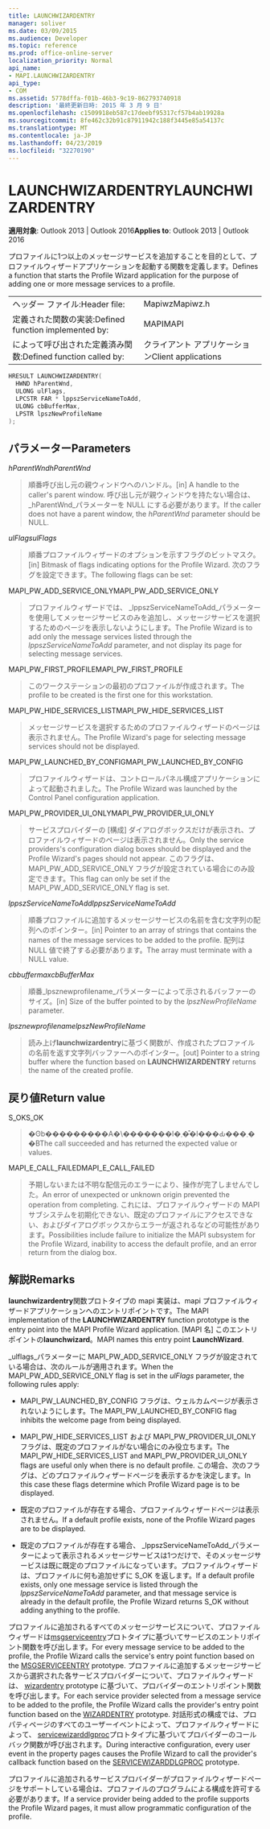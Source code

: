 ```yaml
---
title: LAUNCHWIZARDENTRY
manager: soliver
ms.date: 03/09/2015
ms.audience: Developer
ms.topic: reference
ms.prod: office-online-server
localization_priority: Normal
api_name:
- MAPI.LAUNCHWIZARDENTRY
api_type:
- COM
ms.assetid: 5778dffa-f01b-46b3-9c19-862793740918
description: '最終更新日時: 2015 年 3 月 9 日'
ms.openlocfilehash: c1509918eb587c17deebf95317cf57b4ab19928a
ms.sourcegitcommit: 8fe462c32b91c87911942c188f3445e85a54137c
ms.translationtype: MT
ms.contentlocale: ja-JP
ms.lasthandoff: 04/23/2019
ms.locfileid: "32270190"
---
```

# <a name="launchwizardentry"></a><span data-ttu-id="38328-103">LAUNCHWIZARDENTRY</span><span class="sxs-lookup"><span data-stu-id="38328-103">LAUNCHWIZARDENTRY</span></span>

  
  
<span data-ttu-id="38328-104">**適用対象**: Outlook 2013 | Outlook 2016</span><span class="sxs-lookup"><span data-stu-id="38328-104">**Applies to**: Outlook 2013 | Outlook 2016</span></span> 
  
<span data-ttu-id="38328-105">プロファイルに1つ以上のメッセージサービスを追加することを目的として、プロファイルウィザードアプリケーションを起動する関数を定義します。</span><span class="sxs-lookup"><span data-stu-id="38328-105">Defines a function that starts the Profile Wizard application for the purpose of adding one or more message services to a profile.</span></span> 
  
|||
|:-----|:-----|
|<span data-ttu-id="38328-106">ヘッダー ファイル:</span><span class="sxs-lookup"><span data-stu-id="38328-106">Header file:</span></span>  <br/> |<span data-ttu-id="38328-107">Mapiwz</span><span class="sxs-lookup"><span data-stu-id="38328-107">Mapiwz.h</span></span>  <br/> |
|<span data-ttu-id="38328-108">定義された関数の実装:</span><span class="sxs-lookup"><span data-stu-id="38328-108">Defined function implemented by:</span></span>  <br/> |<span data-ttu-id="38328-109">MAPI</span><span class="sxs-lookup"><span data-stu-id="38328-109">MAPI</span></span>  <br/> |
|<span data-ttu-id="38328-110">によって呼び出された定義済み関数:</span><span class="sxs-lookup"><span data-stu-id="38328-110">Defined function called by:</span></span>  <br/> |<span data-ttu-id="38328-111">クライアント アプリケーション</span><span class="sxs-lookup"><span data-stu-id="38328-111">Client applications</span></span>  <br/> |
   
```cpp
HRESULT LAUNCHWIZARDENTRY(
  HWND hParentWnd,
  ULONG ulFlags,
  LPCSTR FAR * lppszServiceNameToAdd,
  ULONG cbBufferMax,
  LPSTR lpszNewProfileName
);
```

## <a name="parameters"></a><span data-ttu-id="38328-112">パラメーター</span><span class="sxs-lookup"><span data-stu-id="38328-112">Parameters</span></span>

 <span data-ttu-id="38328-113">_hParentWnd_</span><span class="sxs-lookup"><span data-stu-id="38328-113">_hParentWnd_</span></span>
  
> <span data-ttu-id="38328-114">順番呼び出し元の親ウィンドウへのハンドル。</span><span class="sxs-lookup"><span data-stu-id="38328-114">[in] A handle to the caller's parent window.</span></span> <span data-ttu-id="38328-115">呼び出し元が親ウィンドウを持たない場合は、 _hParentWnd_パラメーターを NULL にする必要があります。</span><span class="sxs-lookup"><span data-stu-id="38328-115">If the caller does not have a parent window, the  _hParentWnd_ parameter should be NULL.</span></span> 
    
 <span data-ttu-id="38328-116">_ulFlags_</span><span class="sxs-lookup"><span data-stu-id="38328-116">_ulFlags_</span></span>
  
> <span data-ttu-id="38328-117">順番プロファイルウィザードのオプションを示すフラグのビットマスク。</span><span class="sxs-lookup"><span data-stu-id="38328-117">[in] Bitmask of flags indicating options for the Profile Wizard.</span></span> <span data-ttu-id="38328-118">次のフラグを設定できます。</span><span class="sxs-lookup"><span data-stu-id="38328-118">The following flags can be set:</span></span>
    
<span data-ttu-id="38328-119">MAPI_PW_ADD_SERVICE_ONLY</span><span class="sxs-lookup"><span data-stu-id="38328-119">MAPI_PW_ADD_SERVICE_ONLY</span></span> 
  
> <span data-ttu-id="38328-120">プロファイルウィザードでは、 _lppszServiceNameToAdd_パラメーターを使用してメッセージサービスのみを追加し、メッセージサービスを選択するためのページを表示しないようにします。</span><span class="sxs-lookup"><span data-stu-id="38328-120">The Profile Wizard is to add only the message services listed through the  _lppszServiceNameToAdd_ parameter, and not display its page for selecting message services.</span></span> 
    
<span data-ttu-id="38328-121">MAPI_PW_FIRST_PROFILE</span><span class="sxs-lookup"><span data-stu-id="38328-121">MAPI_PW_FIRST_PROFILE</span></span> 
  
> <span data-ttu-id="38328-122">このワークステーションの最初のプロファイルが作成されます。</span><span class="sxs-lookup"><span data-stu-id="38328-122">The profile to be created is the first one for this workstation.</span></span> 
    
<span data-ttu-id="38328-123">MAPI_PW_HIDE_SERVICES_LIST</span><span class="sxs-lookup"><span data-stu-id="38328-123">MAPI_PW_HIDE_SERVICES_LIST</span></span> 
  
> <span data-ttu-id="38328-124">メッセージサービスを選択するためのプロファイルウィザードのページは表示されません。</span><span class="sxs-lookup"><span data-stu-id="38328-124">The Profile Wizard's page for selecting message services should not be displayed.</span></span> 
    
<span data-ttu-id="38328-125">MAPI_PW_LAUNCHED_BY_CONFIG</span><span class="sxs-lookup"><span data-stu-id="38328-125">MAPI_PW_LAUNCHED_BY_CONFIG</span></span> 
  
> <span data-ttu-id="38328-126">プロファイルウィザードは、コントロールパネル構成アプリケーションによって起動されました。</span><span class="sxs-lookup"><span data-stu-id="38328-126">The Profile Wizard was launched by the Control Panel configuration application.</span></span> 
    
<span data-ttu-id="38328-127">MAPI_PW_PROVIDER_UI_ONLY</span><span class="sxs-lookup"><span data-stu-id="38328-127">MAPI_PW_PROVIDER_UI_ONLY</span></span> 
  
> <span data-ttu-id="38328-128">サービスプロバイダーの [構成] ダイアログボックスだけが表示され、プロファイルウィザードのページは表示されません。</span><span class="sxs-lookup"><span data-stu-id="38328-128">Only the service providers's configuration dialog boxes should be displayed and the Profile Wizard's pages should not appear.</span></span> <span data-ttu-id="38328-129">このフラグは、MAPI_PW_ADD_SERVICE_ONLY フラグが設定されている場合にのみ設定できます。</span><span class="sxs-lookup"><span data-stu-id="38328-129">This flag can only be set if the MAPI_PW_ADD_SERVICE_ONLY flag is set.</span></span> 
    
 <span data-ttu-id="38328-130">_lppszServiceNameToAdd_</span><span class="sxs-lookup"><span data-stu-id="38328-130">_lppszServiceNameToAdd_</span></span>
  
> <span data-ttu-id="38328-131">順番プロファイルに追加するメッセージサービスの名前を含む文字列の配列へのポインター。</span><span class="sxs-lookup"><span data-stu-id="38328-131">[in] Pointer to an array of strings that contains the names of the message services to be added to the profile.</span></span> <span data-ttu-id="38328-132">配列は NULL 値で終了する必要があります。</span><span class="sxs-lookup"><span data-stu-id="38328-132">The array must terminate with a NULL value.</span></span> 
    
 <span data-ttu-id="38328-133">_cbbuffermax_</span><span class="sxs-lookup"><span data-stu-id="38328-133">_cbBufferMax_</span></span>
  
> <span data-ttu-id="38328-134">順番_lpsznewprofilename_パラメーターによって示されるバッファーのサイズ。</span><span class="sxs-lookup"><span data-stu-id="38328-134">[in] Size of the buffer pointed to by the  _lpszNewProfileName_ parameter.</span></span> 
    
 <span data-ttu-id="38328-135">_lpsznewprofilename_</span><span class="sxs-lookup"><span data-stu-id="38328-135">_lpszNewProfileName_</span></span>
  
> <span data-ttu-id="38328-136">読み上げ**launchwizardentry**に基づく関数が、作成されたプロファイルの名前を返す文字列バッファーへのポインター。</span><span class="sxs-lookup"><span data-stu-id="38328-136">[out] Pointer to a string buffer where the function based on **LAUNCHWIZARDENTRY** returns the name of the created profile.</span></span> 
    
## <a name="return-value"></a><span data-ttu-id="38328-137">戻り値</span><span class="sxs-lookup"><span data-stu-id="38328-137">Return value</span></span>

<span data-ttu-id="38328-138">S_OK</span><span class="sxs-lookup"><span data-stu-id="38328-138">S_OK</span></span> 
  
> <span data-ttu-id="38328-139">�ʘb���������A�\�������l�܂��͒l���Ԃ���܂��B</span><span class="sxs-lookup"><span data-stu-id="38328-139">The call succeeded and has returned the expected value or values.</span></span> 
    
<span data-ttu-id="38328-140">MAPI_E_CALL_FAILED</span><span class="sxs-lookup"><span data-stu-id="38328-140">MAPI_E_CALL_FAILED</span></span> 
  
> <span data-ttu-id="38328-141">予期しないまたは不明な配信元のエラーにより、操作が完了しませんでした。</span><span class="sxs-lookup"><span data-stu-id="38328-141">An error of unexpected or unknown origin prevented the operation from completing.</span></span> <span data-ttu-id="38328-142">これには、プロファイルウィザードの MAPI サブシステムを初期化できない、既定のプロファイルにアクセスできない、およびダイアログボックスからエラーが返されるなどの可能性があります。</span><span class="sxs-lookup"><span data-stu-id="38328-142">Possibilities include failure to initialize the MAPI subsystem for the Profile Wizard, inability to access the default profile, and an error return from the dialog box.</span></span>
    
## <a name="remarks"></a><span data-ttu-id="38328-143">解説</span><span class="sxs-lookup"><span data-stu-id="38328-143">Remarks</span></span>

<span data-ttu-id="38328-144">**launchwizardentry**関数プロトタイプの mapi 実装は、mapi プロファイルウィザードアプリケーションへのエントリポイントです。</span><span class="sxs-lookup"><span data-stu-id="38328-144">The MAPI implementation of the **LAUNCHWIZARDENTRY** function prototype is the entry point into the MAPI Profile Wizard application.</span></span> <span data-ttu-id="38328-145">[MAPI 名] このエントリポイントの**launchwizard**。</span><span class="sxs-lookup"><span data-stu-id="38328-145">MAPI names this entry point **LaunchWizard**.</span></span> 
  
<span data-ttu-id="38328-146">_ulflags_パラメーターに MAPI_PW_ADD_SERVICE_ONLY フラグが設定されている場合は、次のルールが適用されます。</span><span class="sxs-lookup"><span data-stu-id="38328-146">When the MAPI_PW_ADD_SERVICE_ONLY flag is set in the  _ulFlags_ parameter, the following rules apply:</span></span> 
  
- <span data-ttu-id="38328-147">MAPI_PW_LAUNCHED_BY_CONFIG フラグは、ウェルカムページが表示されないようにします。</span><span class="sxs-lookup"><span data-stu-id="38328-147">The MAPI_PW_LAUNCHED_BY_CONFIG flag inhibits the welcome page from being displayed.</span></span> 
    
- <span data-ttu-id="38328-148">MAPI_PW_HIDE_SERVICES_LIST および MAPI_PW_PROVIDER_UI_ONLY フラグは、既定のプロファイルがない場合にのみ役立ちます。</span><span class="sxs-lookup"><span data-stu-id="38328-148">The MAPI_PW_HIDE_SERVICES_LIST and MAPI_PW_PROVIDER_UI_ONLY flags are useful only when there is no default profile.</span></span> <span data-ttu-id="38328-149">この場合、次のフラグは、どのプロファイルウィザードページを表示するかを決定します。</span><span class="sxs-lookup"><span data-stu-id="38328-149">In this case these flags determine which Profile Wizard page is to be displayed.</span></span> 
    
- <span data-ttu-id="38328-150">既定のプロファイルが存在する場合、プロファイルウィザードページは表示されません。</span><span class="sxs-lookup"><span data-stu-id="38328-150">If a default profile exists, none of the Profile Wizard pages are to be displayed.</span></span> 
    
- <span data-ttu-id="38328-151">既定のプロファイルが存在する場合、 _lppszServiceNameToAdd_パラメーターによって表示されるメッセージサービスは1つだけで、そのメッセージサービスは既に既定のプロファイルになっています。プロファイルウィザードは、プロファイルに何も追加せずに S_OK を返します。</span><span class="sxs-lookup"><span data-stu-id="38328-151">If a default profile exists, only one message service is listed through the  _lppszServiceNameToAdd_ parameter, and that message service is already in the default profile, the Profile Wizard returns S_OK without adding anything to the profile.</span></span> 
    
<span data-ttu-id="38328-152">プロファイルに追加されるすべてのメッセージサービスについて、プロファイルウィザードは[msgserviceentry](msgserviceentry.md)プロトタイプに基づいてサービスのエントリポイント関数を呼び出します。</span><span class="sxs-lookup"><span data-stu-id="38328-152">For every message service to be added to the profile, the Profile Wizard calls the service's entry point function based on the [MSGSERVICEENTRY](msgserviceentry.md) prototype.</span></span> <span data-ttu-id="38328-153">プロファイルに追加するメッセージサービスから選択された各サービスプロバイダーについて、プロファイルウィザードは、 [wizardentry](wizardentry.md) prototype に基づいて、プロバイダーのエントリポイント関数を呼び出します。</span><span class="sxs-lookup"><span data-stu-id="38328-153">For each service provider selected from a message service to be added to the profile, the Profile Wizard calls the provider's entry point function based on the [WIZARDENTRY](wizardentry.md) prototype.</span></span> <span data-ttu-id="38328-154">対話形式の構成では、プロパティページのすべてのユーザーイベントによって、プロファイルウィザードによって、 [servicewizarddlgproc](servicewizarddlgproc.md)プロトタイプに基づいてプロバイダーのコールバック関数が呼び出されます。</span><span class="sxs-lookup"><span data-stu-id="38328-154">During interactive configuration, every user event in the property pages causes the Profile Wizard to call the provider's callback function based on the [SERVICEWIZARDDLGPROC](servicewizarddlgproc.md) prototype.</span></span> 
  
<span data-ttu-id="38328-155">プロファイルに追加されるサービスプロバイダーがプロファイルウィザードページをサポートしている場合は、プロファイルのプログラムによる構成を許可する必要があります。</span><span class="sxs-lookup"><span data-stu-id="38328-155">If a service provider being added to the profile supports the Profile Wizard pages, it must allow programmatic configuration of the profile.</span></span>
  


